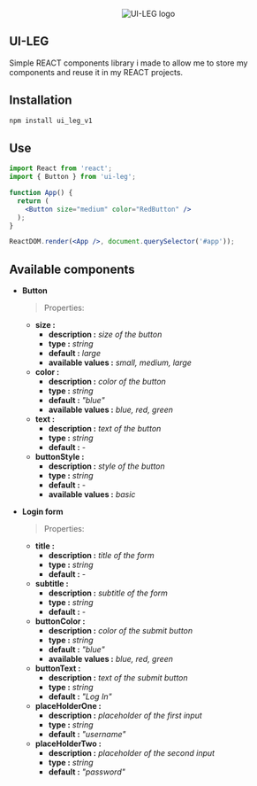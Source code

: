 <p align="center">
  <img src="https://user-images.githubusercontent.com/75608336/155120998-556ffff3-2e01-4836-b00e-c973c0a49396.png" alt="UI-LEG logo"></img>
</p>


## UI-LEG
Simple REACT components library i made to allow me to store my components and reuse it in my REACT projects.
## Installation
```sh
npm install ui_leg_v1
```
## Use

```jsx
import React from 'react';
import { Button } from 'ui-leg';

function App() {
  return (
    <Button size="medium" color="RedButton" />
  );
}

ReactDOM.render(<App />, document.querySelector('#app'));
```
## Available components

* **Button**

  > Properties:
    - **size :**
      - **description :** *size of the button* 
      - **type :** *string* 
      - **default :** *large*
      - **available values :** *small, medium, large*
    - **color :**
      - **description :** *color of the button* 
      - **type :** *string* 
      - **default :** *"blue"*
      - **available values :** *blue, red, green*
    - **text :**
      - **description :** *text of the button* 
      - **type :** *string* 
      - **default :** *-*
    - **buttonStyle :**
      - **description :** *style of the button* 
      - **type :** *string* 
      - **default :** *-*
      - **available values :** *basic*
    
* **Login form**
  
    > Properties:
    - **title :**
      - **description :** *title of the form* 
      - **type :** *string* 
      - **default :** *-*
    - **subtitle :**
      - **description :** *subtitle of the form* 
      - **type :** *string* 
      - **default :** *-*
    - **buttonColor :**
      - **description :** *color of the submit button* 
      - **type :** *string* 
      - **default :** *"blue"*
      - **available values :** *blue, red, green*
    - **buttonText :**
      - **description :** *text of the submit button* 
      - **type :** *string* 
      - **default :** *"Log In"*
    - **placeHolderOne :**
      - **description :** *placeholder of the first input* 
      - **type :** *string* 
      - **default :** *"username"*
    - **placeHolderTwo :** 
      - **description :** *placeholder of the second input* 
      - **type :** *string* 
      - **default :** *"password"*
 
